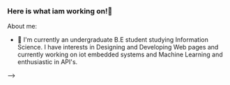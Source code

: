 ### Here is  what iam working on!👋
About me:
- 🔭 I'm currently an undergraduate B.E student studying Information Science. I have interests in Designing and Developing Web pages and currently working on iot embedded systems and Machine Learning and enthusiastic in API's.


-->
 
